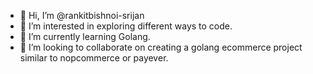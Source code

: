 - 👋 Hi, I’m @rankitbishnoi-srijan
- 👀 I’m interested in exploring different ways to code.
- 🌱 I’m currently learning Golang.
- 💞️ I’m looking to collaborate on creating a golang ecommerce project similar to nopcommerce or payever.

<!---
rankitbishnoi-srijan/rankitbishnoi-srijan is a ✨ special ✨ repository because its `README.md` (this file) appears on your GitHub profile.
You can click the Preview link to take a look at your changes.
--->
